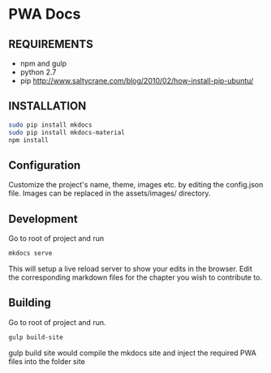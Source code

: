 # PWA Docs

## REQUIREMENTS
* npm and gulp
* python 2.7
* pip http://www.saltycrane.com/blog/2010/02/how-install-pip-ubuntu/


## INSTALLATION
``` sh
sudo pip install mkdocs
sudo pip install mkdocs-material
npm install
```

## Configuration
Customize the project's name, theme, images etc. by editing the config.json file.
Images can be replaced in the assets/images/ directory.

## Development
Go to root of project and run
``` sh
mkdocs serve
```
This will setup a live reload server to show your edits in the browser.
Edit the corresponding markdown files for the chapter you wish to contribute to.


## Building
Go to root of project and run.
``` sh
gulp build-site
```
gulp build site would compile the mkdocs site and inject the required PWA files into the folder site
